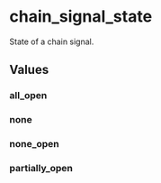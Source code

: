 # chain_signal_state

State of a chain signal.

## Values

### all_open

### none

### none_open

### partially_open

